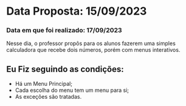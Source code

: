 # Data Proposta: 15/09/2023

### Data em que foi realizado: 17/09/2023

Nesse dia, o professor propôs para os alunos
fazerem uma simples calculadora que recebe dois
números, porém com menus interativos.

## Eu Fiz seguindo as condições:
- Há um Menu Principal;
- Cada escolha do menu tem um menu para si;
- As exceções são tratadas.
